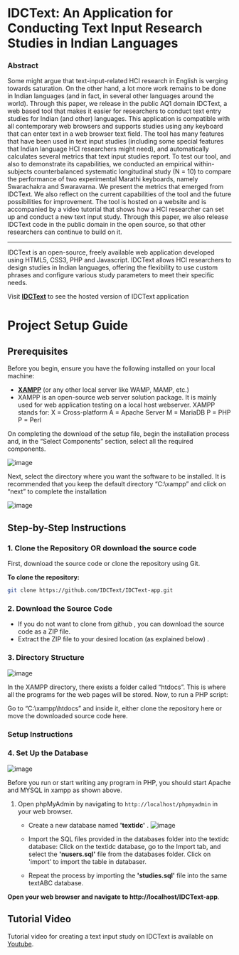 # IDCText: An Application for Conducting Text Input Research Studies in Indian Languages

### Abstract 
Some might argue that text-input-related HCI research in English is verging towards saturation. On the other hand, a lot more work remains to be done in Indian languages (and in fact, in several other languages around the world). Through this paper, we release in the public AQ1 domain IDCText, a web based tool that makes it easier for researchers to conduct text entry studies for Indian (and other) languages. This application is compatible with all contemporary web browsers and supports studies using any keyboard that can enter text in a web browser text field. The tool has many features that have been used in text input studies (including some special features that Indian language HCI researchers might need), and automatically calculates several metrics that text input studies report. To test our tool, and also to demonstrate its capabilities, we conducted an empirical within-subjects counterbalanced systematic longitudinal study (N = 10) to compare the performance of two experimental Marathi keyboards, namely Swarachakra and Swaravarna. We present the metrics that emerged from IDCText. We also reflect on the current capabilities of the tool and the future possibilities for improvement. The tool is hosted on a website and is accompanied by a video tutorial that shows how a HCI researcher can set up and conduct a new text input study. Through this paper, we also release IDCText code in the public domain in the open source, so that other researchers can continue to build on it.


--------------------------------------------------------------------------------------------------------------------------------


IDCText is an open-source, freely available web application developed using HTML5, CSS3, PHP and Javascript. IDCText allows HCI researchers to design studies in Indian languages, offering the flexibility to use custom phrases and configure various study parameters to meet their specific needs.

Visit [**IDCText**](http://idid.in/IDCtext/)  to see the hosted version of IDCText application


# Project Setup Guide 
## Prerequisites
Before you begin, ensure you have the following installed on your local machine:
- [**XAMPP**](https://www.apachefriends.org/index.html) (or any other local server like WAMP, MAMP, etc.)
- XAMPP is an open-source web server solution package. It is mainly used for web application testing on a local host webserver.
XAMPP stands for:
X = Cross-platform
A = Apache Server
M = MariaDB
P = PHP
P = Perl

On completing the download of the setup file, begin the installation process and, in the “Select Components” section, select all the required components.

![image](https://github.com/user-attachments/assets/87332a04-5ae4-41b4-8cd8-62186ae80484)

Next, select the directory where you want the software to be installed. It is recommended that you keep the default directory “C:\xampp” and click on “next” to complete the installation

![image](https://github.com/user-attachments/assets/65e66106-5c0b-40d5-816d-aace1fd0e099)



## Step-by-Step Instructions

### 1. Clone the Repository OR download the source code
First, download the source code or clone the repository using Git.

**To clone the repository:**
```bash
git clone https://github.com/IDCText/IDCText-app.git
```

### 2. Download the Source Code

- If you do not want to clone from github , you can download the source code as a ZIP file.
- Extract the ZIP file to your desired location (as explained below) .

### 3. Directory Structure
![image](https://github.com/user-attachments/assets/2f778b1f-cdc2-40d0-9832-3ce68e71ceea)

  In the XAMPP directory, there exists a folder called “htdocs”. This is where all the programs for the web pages will be stored.
   Now, to run a PHP script:
   
   Go to “C:\xampp\htdocs” and inside it, either clone the repository here or move the downloaded source code here.

### Setup Instructions

### 4. Set Up the Database
![image](https://github.com/user-attachments/assets/f4b66c0f-c490-4867-bfe9-bc95acbd32d7)

Before you run or start writing any program in PHP, you should start Apache and MYSQL in xampp as shown above.

1. Open phpMyAdmin by navigating to `http://localhost/phpmyadmin` in your web browser.
     - Create a new database named **'textidc'** .
  ![image](https://github.com/user-attachments/assets/61294ceb-846d-45b4-8c95-a3adf12548d8)

    - Import the SQL files provided in the databases folder into the textidc database:
      Click on the textidc database, go to the Import tab, and select the **'nusers.sql'** file from the databases folder. Click on 'import' to import the table in databaser.
    - Repeat the process by importing the **'studies.sql'** file into the same textABC database.


**Open your web browser and navigate to http://localhost/IDCText-app**.




## Tutorial Video 

Tutorial video for creating a text input study on IDCText is available on [Youtube](https://www.youtube.com/watch?v=zjOIJ0RGGFE).


